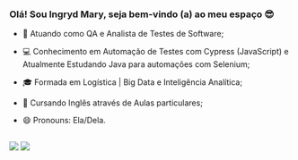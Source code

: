 ### Olá! Sou Ingryd Mary, seja bem-vindo (a) ao meu espaço 😎   

- 💼 Atuando como QA e Analista de Testes de Software;
- 💻 Conhecimento em Automação de Testes com Cypress (JavaScript) e Atualmente Estudando Java para automações com Selenium;
- 🎓 Formada em Logística | Big Data e Inteligência Analítica;
- 📖 Cursando Inglês através de Aulas particulares;
- 😄 Pronouns: Ela/Dela.




  
  ##
 
<div> 
  <a href = "mailto:ingrydmary28@hotmail.com"><img src="https://img.shields.io/badge/Microsoft_Outlook-0078D4?style=for-the-badge&logo=microsoft-outlook&logoColor=white" target="_blank"></a>
  <a href="https://www.linkedin.com/in/maryingryd" target="_blank"><img src="https://img.shields.io/badge/-LinkedIn-%230077B5?style=for-the-badge&logo=linkedin&logoColor=white" target="_blank"></a>     
</div>
 
  
  
